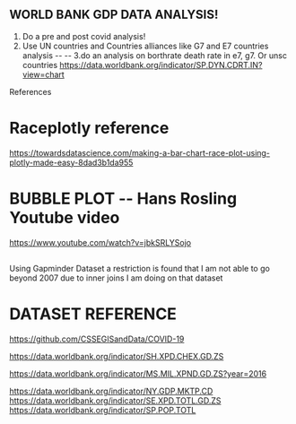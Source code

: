 ## WORLD BANK GDP DATA ANALYSIS!

1. Do a pre and post covid analysis!
2. Use UN countries and Countries alliances like G7 and E7 countries analysis
--
--
3.do an analysis on borthrate death rate in e7, g7. Or unsc countries
https://data.worldbank.org/indicator/SP.DYN.CDRT.IN?view=chart








References
# Raceplotly reference
https://towardsdatascience.com/making-a-bar-chart-race-plot-using-plotly-made-easy-8dad3b1da955

# BUBBLE PLOT -- Hans Rosling Youtube video
https://www.youtube.com/watch?v=jbkSRLYSojo
## 
Using Gapminder Dataset a restriction is found that I am not able to go beyond 2007 due to inner joins I am doing on that dataset

# DATASET REFERENCE

https://github.com/CSSEGISandData/COVID-19

https://data.worldbank.org/indicator/SH.XPD.CHEX.GD.ZS

https://data.worldbank.org/indicator/MS.MIL.XPND.GD.ZS?year=2016

https://data.worldbank.org/indicator/NY.GDP.MKTP.CD
https://data.worldbank.org/indicator/SE.XPD.TOTL.GD.ZS
https://data.worldbank.org/indicator/SP.POP.TOTL
